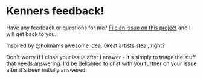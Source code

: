 # Kenners feedback!

Have any feedback or questions for me? [File an issue on this
project](https://github.com/kenners/feedback/issues/new) and I will get back to
you. 

Inspired by [@holman](https://github.com/holman)'s [awesome idea](https://github.com/holman/feedback). Great artists steal, right?  

Don't worry if I close your issue after I answer - it's simply to triage the stuff that needs answering. I'd be delighted to chat with you further on your issue after it's been initially answered.
